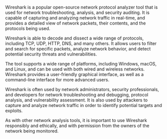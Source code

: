 Wireshark is a popular open-source network protocol analyzer tool that is used for network troubleshooting, analysis, and security auditing. It is capable of capturing and analyzing network traffic in real-time, and provides a detailed view of network packets, their contents, and the protocols being used.

Wireshark is able to decode and dissect a wide range of protocols, including TCP, UDP, HTTP, DNS, and many others. It allows users to filter and search for specific packets, analyze network behavior, and detect potential security threats and vulnerabilities.

The tool supports a wide range of platforms, including Windows, macOS, and Linux, and can be used with both wired and wireless networks. Wireshark provides a user-friendly graphical interface, as well as a command-line interface for more advanced users.

Wireshark is often used by network administrators, security professionals, and developers for network troubleshooting and debugging, protocol analysis, and vulnerability assessment. It is also used by attackers to capture and analyze network traffic in order to identify potential targets and exploits.

As with other network analysis tools, it is important to use Wireshark responsibly and ethically, and with permission from the owners of the network being monitored.